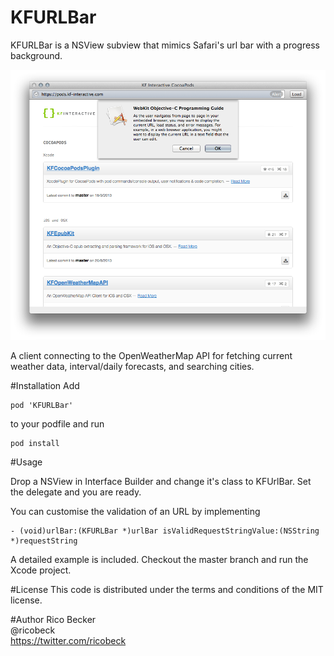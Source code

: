 KFURLBar
=========

KFURLBar is a NSView subview that mimics Safari's url bar with a progress background.


![Alt Example Screenshots](/Images/screenshot.png "KFURLBar in Action with a positioned Alert Sheet")

A client connecting to the OpenWeatherMap API for fetching current weather data, interval/daily forecasts, and searching cities.

#Installation
Add
```
pod 'KFURLBar'
```
to your podfile and run
```
pod install
```

#Usage

Drop a NSView in Interface Builder and change it's class to KFUrlBar. Set the delegate and you are ready.

You can customise the validation of an URL by implementing
```obj-c
- (void)urlBar:(KFURLBar *)urlBar isValidRequestStringValue:(NSString *)requestString
```

A detailed example is included. Checkout the master branch and run the Xcode project.

#License
This code is distributed under the terms and conditions of the MIT license.

#Author
Rico Becker  
@ricobeck  
<https://twitter.com/ricobeck>